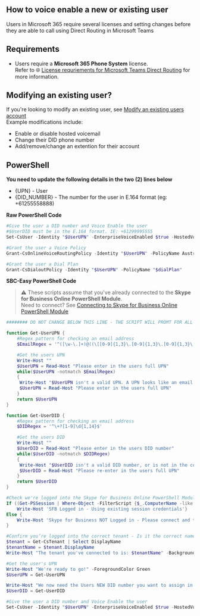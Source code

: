 ## How to voice enable a new or existing user
Users in Microsoft 365 require several licenses and setting changes before they are able to call using Direct Routing in Microsoft Teams

## Requirements
- Users require a **Microsoft 365 Phone System** license.\
Refer to 🌐 [License requriements for Microsoft Teams Direct Routing](License-Requirements.md#license-requirements-for-microsoft-teams-direct-routing) for more information.

## Modifying an existing user?
If you're looking to modify an existing user, see [Modify an existing users account](modify-exsiting-user-account.md)\
Example modifications include:
- Enable or disable hosted voicemail
- Change their DID phone number
- Add/remove/change an extention for their account

## PowerShell
**You need to update the following details in the two (2) lines below**
- {UPN} - User 
- {DID_NUMBER} - The number for the user in E.164 format (eg: +61255558888)

<i class="fas fa-terminal"></i> **Raw PowerShell Code**

````PowerShell
#Give the user a DID number and Voice Enable the user 
#$UserDID must be in the E.164 format. IE: +61299995555
Set-CsUser -Identity "$UserUPN" -EnterpriseVoiceEnabled $true -HostedVoiceMail $true -OnPremLineURI tel:$UserDID

#Grant the user a Voice Policy 
Grant-CsOnlineVoiceRoutingPolicy -Identity "$UserUPN" -PolicyName Australia 

#Grant the user a Dial Plan
Grant-CsDialoutPolicy -Identity "$UserUPN" -PolicyName "$dialPlan"
````

<i class="fas fa-keyboard"></i> **SBC-Easy PowerShell Code**
> ⚠ These scripts assume that you've already connected to the **Skype for Business Online PowerShell Module**.\
Need to connect? See [Connecting to Skype for Business Online PowerShell Module](connecting-to-sfbo-ps-module.md)

```powershell
######## DO NOT CHANGE BELOW THIS LINE - THE SCRIPT WILL PROMT FOR ALL VARIABLES ########

function Get-UserUPN {
    #Regex pattern for checking an email address
    $EmailRegex = '^([\w-\.]+)@((\[[0-9]{1,3}\.[0-9]{1,3}\.[0-9]{1,3}\.)|(([\w-]+\.)+))([a-zA-Z]{2,4}|[0-9]{1,3})(\]?)$'

    #Get the users UPN
    Write-Host ""
    $UserUPN = Read-Host "Please enter in the users full UPN"
    while($UserUPN -notmatch $EmailRegex)
    {
     Write-Host "$UserUPN isn't a valid UPN. A UPN looks like an email address" -BackgroundColor Red -ForegroundColor White
     $UserUPN = Read-Host "Please enter in the users full UPN"
    }
    return $UserUPN
}

function Get-UserDID {
    #Regex pattern for checking an email address
    $DIDRegex = '^\+?[1-9]\d{1,14}$'

    #Get the users DID
    Write-Host ""
    $UserDID = Read-Host "Please enter in the users DID number"
    while($UserDID -notmatch $DIDRegex)
    {
     Write-Host "$UserDID isn't a valid DID number, or is not in the correct format. A DID must be in E.164 Format. IE: +61299995555" -ForegroundColor Yellow
     $UserDID = Read-Host "Please re-enter in the users full UPN"
    }
    return $UserDID
}

#Check we're logged into the Skype for Business Online PowerShell Module
If ((Get-PSSession | Where-Object -FilterScript {$_.ComputerName -like '*.online.lync.com'}).State -eq 'Opened') {
	Write-Host 'SFB Logged in - Using existing session credentials'}
Else {
	Write-Host 'Skype for Business NOT Logged in - Please connect and try run the script again' -ForegroundColor Yellow; pause; exit
}

#Confirm you’re logged into the correct tenant - Is it the correct name?
$tenant = Get-CsTenant | Select DisplayName
$tenantName = $tenant.DisplayName
Write-Host "The tenant you've connected to is: $tenantName" -BackgroundColor Yellow -ForegroundColor Black

#Get the user's UPN
Write-Host "We're ready to go!" -ForegroundColor Green
$UserUPN = Get-UserUPN

Write-Host "We now need the Users NEW DID number you want to assign in E.164 format. IE: +61299995555"
$UserDID = Get-UserDID

#Give the user a DID number and Voice Enable the user 
Set-CsUser -Identity "$UserUPN" -EnterpriseVoiceEnabled $true -HostedVoiceMail $true -OnPremLineURI tel:$UserDID
```
